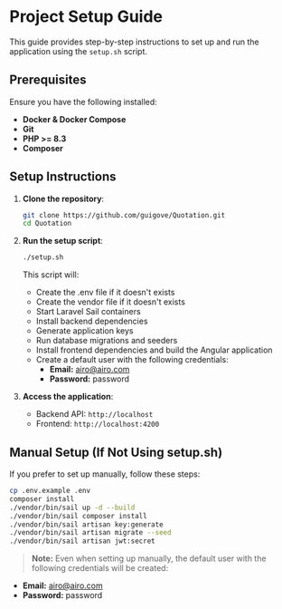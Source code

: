 # Project Setup Guide

This guide provides step-by-step instructions to set up and run the application using the `setup.sh` script.

## Prerequisites

Ensure you have the following installed:

- **Docker & Docker Compose**
- **Git**
- **PHP >= 8.3**
- **Composer**

## Setup Instructions

1. **Clone the repository**:

   ```sh
   git clone https://github.com/guigove/Quotation.git
   cd Quotation
   ```
2. **Run the setup script**:

   ```sh
   ./setup.sh
   ```

   This script will:

   - Create the .env file if it doesn't exists
   - Create the vendor file if it doesn't exists
   - Start Laravel Sail containers
   - Install backend dependencies
   - Generate application keys
   - Run database migrations and seeders
   - Install frontend dependencies and build the Angular application
   - Create a default user with the following credentials:
     - **Email:** airo@airo.com
     - **Password:** password
3. **Access the application**:

   - Backend API: `http://localhost`
   - Frontend: `http://localhost:4200`

## Manual Setup (If Not Using setup.sh)

If you prefer to set up manually, follow these steps:

```sh
cp .env.example .env
composer install
./vendor/bin/sail up -d --build
./vendor/bin/sail composer install
./vendor/bin/sail artisan key:generate
./vendor/bin/sail artisan migrate --seed
./vendor/bin/sail artisan jwt:secret
```


> **Note:** Even when setting up manually, the default user with the following credentials will be created:

* **Email:** [airo@airo.com]()
* **Password:** password
